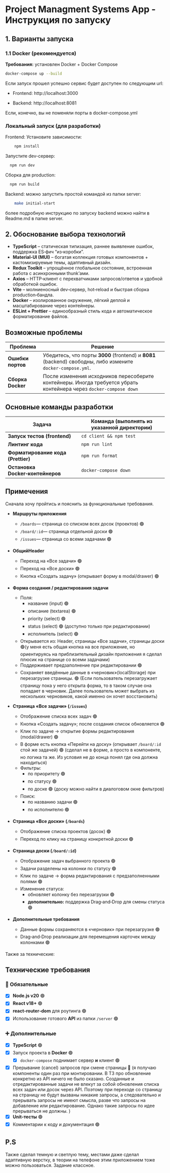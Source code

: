 # Project Managment Systems App - Инструкция по запуску
## 1. Варианты запуска


### 1.1 Docker (рекомендуется)
**Требования:** установлен Docker + Docker Compose

```bash
docker‑compose up --build
```
Если запуск прошел успешно сервис будет доступен по следующим url:

- Frontend: http://localhost:3000

- Backend: http://localhost:8081

Если, конечно, вы не поменяли порты в docker-compose.yml

### Локальный запуск (для разработки)
   
Frontend:
Установите зависимости: 
```bash
    npm install
```

Запустите dev-сервер: 
```bash
  npm run dev
```
Сборка для production:

```bash
  npm run build
```


Backend: можно запустить простой командой из папки server: 
```bash
    make initial-start
```
более подробную инструкцию по запуску backend можно найти в Readme.md в папке server.

## 2. Обоснование выбора технологий
- **TypeScript** – статическая типизация, раннее выявление ошибок, поддержка ES‑фич “из‑коробки”.
- **Material‑UI (MUI)** – богатая коллекция готовых компонентов + кастомизируемые темы, адаптивный дизайн.
- **Redux Toolkit** – упрощённое глобальное состояние, встроенная работа с асинхронными thunk’ами.
- **Axios** – HTTP‑клиент с перехватчиками запросов/ответов и удобной обработкой ошибок.
- **Vite** – молниеносный dev‑сервер, hot‑reload и быстрая сборка production‑бандла.
- **Docker** – изолированное окружение, лёгкий деплой и масштабирование через контейнеры.
- **ESLint + Prettier** – единообразный стиль кода и автоматическое форматирование файлов.



## Возможные проблемы

| Проблема          | Решение                                                                                                            |
|-------------------|--------------------------------------------------------------------------------------------------------------------|
| **Ошибки портов** | Убедитесь, что порты **3000** (frontend) и **8081** (backend) свободны, либо измените `docker‑compose.yml`.        |
| **Сборка Docker** | После изменения исходников пересоберите контейнеры. Иногда требуется убрать контейнера через `docker-compose down` 

## Основные команды разработки

| Задача                            | Команда (выполнять из указанной директории) |
|----------------------------------|--------------------------------------------|
| **Запуск тестов (frontend)**     | `cd client && npm test`                    |
| **Линтинг кода**                 | `npm run lint`                             |
| **Форматирование кода (Prettier)**| `npm run format`                           |
| **Остановка Docker‑контейнеров** | `docker-compose down`                      |

## Примечения
Сначала хочу пройтись и пояснить за функциональные требования. 
- **Маршруты приложения**
    - `/boards`— страница со списком всех досок (проектов) 🟢
    - `/board/:id`— страница отдельной доски 🟢
    - `/issues`— страница со всеми задачами 🟢

- **ОбщийHeader**
    - Переход на «Все задачи» 🟢
    - Переход на «Все доски» 🟢
    - Кнопка «Создать задачу» (открывает форму в modal/drawer) 🟢

- **Форма создания / редактирования задачи**
    - Поля:
        - название (input) 🟢
        - описание (textarea) 🟢
        - priority (select) 🟢
        - status (select) 🟢 (доступно только при редактировании)
        - исполнитель (select) 🟢
    - Открывается из: Header, страницы «Все задачи», страницы доски 🟢(у меня есть общая кнопка на все приложение, но ориентируясь на приблизительный дизайн приложения я сделал плюсик на странице со всеми задачами)
    - Поддерживает предзаполнение при редактировании 🟢
    - Сохраняет введённые данные в «черновик»(localStorage) при перезагрузке страницы. 🟢 (Если пользователь перезагружает страницу пока у него открыта форма, то в таком случае она попадает в черновик. Далее пользователь может выбрать из нескольких черновиков, какой именно он хочет восстановить)

- **Страница «Все задачи» (`/issues`)**
    - Отображение списка всех задач 🟢
    - Кнопка «Создать задачу»; после создания список обновляется 🟢
    - Клик по задаче → открытие формы редактирования (modal/drawer) 🟢
    - В форме есть кнопка «Перейти на доску» (открывает `/board/:id` стой же задачей) 🟢 (сделал не в форме, а просто в компоненте, но логика та же. Из условия не до конца понял где она должна находиться)
    - Фильтры:
        - по приоритету 🟢
        - по статусу 🟢
        - по доске 🟢 (доску можно найти в диалоговом окне фильтров)
    - Поиск:
        - по названию задачи 🟢
        - по исполнителю 🟢

- **Страница «Все доски» (`/boards`)**
    - Отображение списка проектов (досок) 🟢
    - Переход по клику на страницу конкретной доски 🟢

- **Страница доски (`/board/:id`)**
    - Отображение задач выбранного проекта 🟢
    - Задачи разделены на колонки по статусу 🟢
    - Клик по задаче → форма редактирования с предзаполненными полями 🟢
    - Изменение статуса:
        - обновляет колонку без перезагрузки 🟢
        - **дополнительно:** поддержка Drag‑and‑Drop для смены статуса 🟢

- **Дополнительные требования**
    - Данные формы сохраняются в «черновик» при перезагрузке 🟢
    - Drag‑and‑Drop реализации для перемещения карточек между колонками 🟢

Также за технические:
## Технические требования

### 📌 Обязательные
- [x] **Node.js v20** 🟢
- [x] **React v18+** 🟢
- [x] **react‑router‑dom** для роутинга 🟢
- [x] Использование готового **API** из папки `/server` 🟢

### ➕ Дополнительные
- [x] **TypeScript** 🟢
- [x] Запуск проекта в **Docker** 🟢
    - [x] `docker-compose` поднимает сервер **и** клиент 🟢
- [x] Прерывание (cancel) запросов при смене страницы  🔴 (я получаю компоненты один раз при монтировании. В ТЗ про обновление конкретно из API ничего не было сказано. Созданные и отредактированные задачи не влекут за собой обновления списка всех задач или досок через API. Поэтому при переходе со страницу на страницу не будут вызваны никакие запросы, а следовательно и прерывать запросы не имеют смысла, разве что запросы на добавление или редактирование. Однако такие запросы по идее прерываться не должны. )
- [x] **Unit‑тесты**  🟢
- [x] Комментарии к коду и документация 🟢

## P.S
Также сделал темную и светлую тему, местами даже сделал адаптивную верстку, в теории на телефоне этим приложением тоже можно пользоваться. Задание классное.
